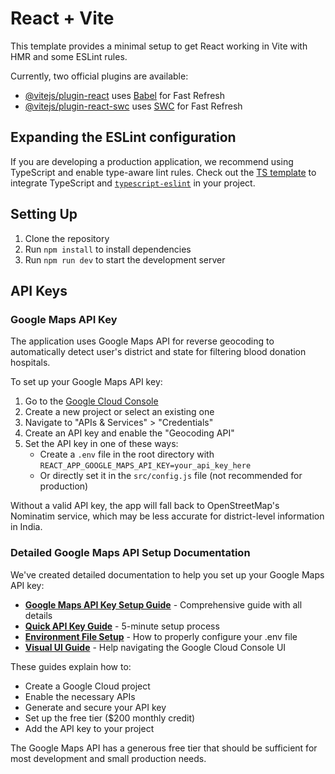 # React + Vite

This template provides a minimal setup to get React working in Vite with HMR and some ESLint rules.

Currently, two official plugins are available:

- [@vitejs/plugin-react](https://github.com/vitejs/vite-plugin-react/blob/main/packages/plugin-react/README.md) uses [Babel](https://babeljs.io/) for Fast Refresh
- [@vitejs/plugin-react-swc](https://github.com/vitejs/vite-plugin-react-swc) uses [SWC](https://swc.rs/) for Fast Refresh

## Expanding the ESLint configuration

If you are developing a production application, we recommend using TypeScript and enable type-aware lint rules. Check out the [TS template](https://github.com/vitejs/vite/tree/main/packages/create-vite/template-react-ts) to integrate TypeScript and [`typescript-eslint`](https://typescript-eslint.io) in your project.

## Setting Up

1. Clone the repository
2. Run `npm install` to install dependencies
3. Run `npm run dev` to start the development server

## API Keys

### Google Maps API Key

The application uses Google Maps API for reverse geocoding to automatically detect user's district and state for filtering blood donation hospitals.

To set up your Google Maps API key:

1. Go to the [Google Cloud Console](https://console.cloud.google.com/)
2. Create a new project or select an existing one
3. Navigate to "APIs & Services" > "Credentials"
4. Create an API key and enable the "Geocoding API"
5. Set the API key in one of these ways:
   - Create a `.env` file in the root directory with `REACT_APP_GOOGLE_MAPS_API_KEY=your_api_key_here`
   - Or directly set it in the `src/config.js` file (not recommended for production)

Without a valid API key, the app will fall back to OpenStreetMap's Nominatim service, which may be less accurate for district-level information in India.

### Detailed Google Maps API Setup Documentation

We've created detailed documentation to help you set up your Google Maps API key:

- **[Google Maps API Key Setup Guide](docs/GoogleMapsAPISetup.md)** - Comprehensive guide with all details
- **[Quick API Key Guide](docs/QuickAPIKeyGuide.md)** - 5-minute setup process
- **[Environment File Setup](docs/EnvFileSetup.md)** - How to properly configure your .env file
- **[Visual UI Guide](docs/GoogleAPIKeyVisualGuide.md)** - Help navigating the Google Cloud Console UI

These guides explain how to:
- Create a Google Cloud project
- Enable the necessary APIs
- Generate and secure your API key
- Set up the free tier ($200 monthly credit)
- Add the API key to your project

The Google Maps API has a generous free tier that should be sufficient for most development and small production needs.
